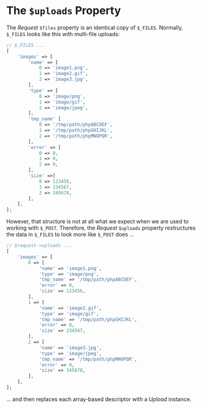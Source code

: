 # The `$uploads` Property

The _Request_ `$files` property is an identical copy of `$_FILES`. Normally,
`$_FILES` looks like this with multi-file uploads:

```php
// $_FILES ...
[
    'images' => [
        'name' => [
            0 => 'image1.png',
            1 => 'image2.gif',
            2 => 'image3.jpg',
        ],
        'type' => [
            0 => 'image/png',
            1 => 'image/gif',
            2 => 'image/jpeg',
        ],
        'tmp_name' [
            0 => '/tmp/path/phpABCDEF',
            1 => '/tmp/path/phpGHIJKL',
            2 => '/tmp/path/phpMNOPQR',
        ],
        'error' => [
            0 => 0,
            1 => 0,
            2 => 0,
        ],
        'size' =>[
            0 => 123456,
            1 => 234567,
            2 => 345678,
        ],
    ],
];
```

However, that structure is not at all what we expect when we are used to
working with `$_POST`. Therefore, the _Request_ `$uploads` property
restructures the data in `$_FILES` to look more like `$_POST` does ...

```php
// $request->uploads ...
[
    'images' => [
        0 => [
            'name' => 'image1.png',
            'type' => 'image/png',
            'tmp_name' => '/tmp/path/phpABCDEF',
            'error' => 0,
            'size' => 123456,
        ],
        1 => [
            'name' => 'image2.gif',
            'type' => 'image/gif',
            'tmp_name' => '/tmp/path/phpGHIJKL',
            'error' => 0,
            'size' => 234567,
        ],
        2 => [
            'name' => 'image3.jpg',
            'type' => 'image/jpeg',
            'tmp_name' => '/tmp/path/phpMNOPQR',
            'error' => 0,
            'size' => 345678,
        ],
    ],
];
```

... and then replaces each array-based descriptor with a _Upload_ instance.
